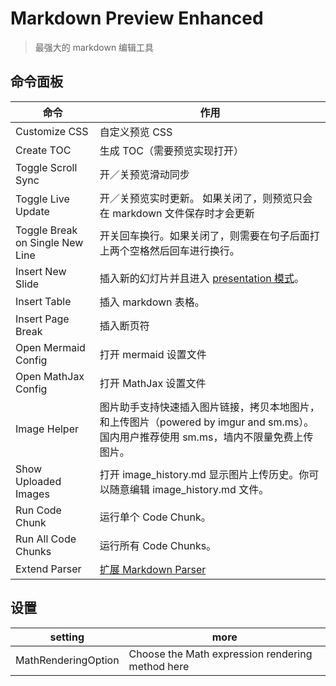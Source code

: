 # Markdown Preview Enhanced

> 最强大的 markdown 编辑工具

## 命令面板

| 命令                            | 作用                                                                                                                                   |
| ------------------------------- | -------------------------------------------------------------------------------------------------------------------------------------- |
| Customize CSS                   | 自定义预览 CSS                                                                                                                         |
| Create TOC                      | 生成 TOC（需要预览实现打开）                                                                                                           |
| Toggle Scroll Sync              | 开／关预览滑动同步                                                                                                                     |
| Toggle Live Update              | 开／关预览实时更新。 如果关闭了，则预览只会在 markdown 文件保存时才会更新                                                              |
| Toggle Break on Single New Line | 开关回车换行。如果关闭了，则需要在句子后面打上两个空格然后回车进行换行。                                                               |
| Insert New Slide                | 插入新的幻灯片并且进入 [presentation 模式](https://shd101wyy.github.io/markdown-preview-enhanced/#/zh-cn/presentation)。               |
| Insert Table                    | 插入 markdown 表格。                                                                                                                   |
| Insert Page Break               | 插入断页符                                                                                                                             |
| Open Mermaid Config             | 打开 mermaid 设置文件                                                                                                                  |
| Open MathJax Config             | 打开 MathJax 设置文件                                                                                                                  |
| Image Helper                    | 图片助手支持快速插入图片链接，拷贝本地图片，和上传图片（powered by imgur and sm.ms）。国内用户推荐使用 sm.ms，墙内不限量免费上传图片。 |
| Show Uploaded Images            | 打开 image_history.md 显示图片上传历史。你可以随意编辑 image_history.md 文件。                                                         |
| Run Code Chunk                  | 运行单个 Code Chunk。                                                                                                                  |
| Run All Code Chunks             | 运行所有 Code Chunks。                                                                                                                 |
| Extend Parser                   | [扩展 Markdown Parser](https://shd101wyy.github.io/markdown-preview-enhanced/#/zh-cn/extend-parser)                                    |

## 设置

| setting             | more                                             |
| ------------------- | ------------------------------------------------ |
| MathRenderingOption | Choose the Math expression rendering method here |
